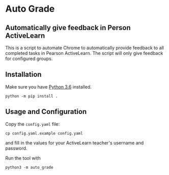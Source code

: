 # Auto Grade

## Automatically give feedback in Person ActiveLearn

This is a script to automate Chrome to automatically provide feedback to all completed tasks in Pearson ActiveLearn.
The script will only give feedback for configured groups.

## Installation

Make sure you have [Python 3.6][python] installed.

```shell
python -m pip install .
```

## Usage and Configuration

Copy the `config.yaml` file:

```shell
cp config.yaml.example config.yaml
```

and fill in the values for your ActiveLearn teacher's username and password.

Run the tool with

```shell
python3 -m auto_grade
```

[python]: https://www.python.org/
